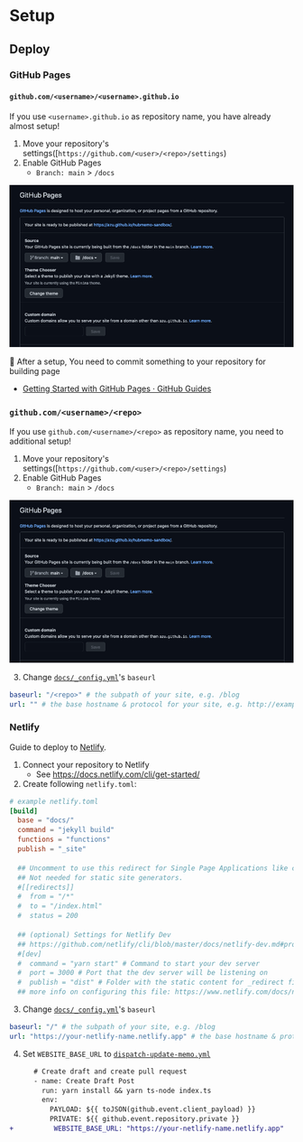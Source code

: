 # Setup

## Deploy

### GitHub Pages

#### `github.com/<username>/<username>.github.io`

If you use `<username>.github.io` as repository name, you have already almost setup!

1. Move your repository's settings([`https://github.com/<user>/<repo>/settings`)
2. Enable GitHub Pages
   - `Branch: main` > `/docs`

![settings](img/settings.png)

:memo: After a setup, You need to commit something to your repository for building page

- [Getting Started with GitHub Pages · GitHub Guides](https://guides.github.com/features/pages/)

### `github.com/<username>/<repo>`

If you use `github.com/<username>/<repo>` as repository name, you need to additional setup!

1. Move your repository's settings([`https://github.com/<user>/<repo>/settings`)
2. Enable GitHub Pages
   - `Branch: main` > `/docs`
   
![settings](img/settings.png)

3.  Change [`docs/_config.yml`](../docs/_config.yml)'s `baseurl`

````yml
baseurl: "/<repo>" # the subpath of your site, e.g. /blog
url: "" # the base hostname & protocol for your site, e.g. http://example.com
````

### Netlify

Guide to deploy to [Netlify](https://www.netlify.com/).

1. Connect your repository to Netlify
   - See <https://docs.netlify.com/cli/get-started/>
2. Create following `netlify.toml`:

```toml
# example netlify.toml
[build]
  base = "docs/"
  command = "jekyll build"
  functions = "functions"
  publish = "_site"

  ## Uncomment to use this redirect for Single Page Applications like create-react-app.
  ## Not needed for static site generators.
  #[[redirects]]
  #  from = "/*"
  #  to = "/index.html"
  #  status = 200

  ## (optional) Settings for Netlify Dev
  ## https://github.com/netlify/cli/blob/master/docs/netlify-dev.md#project-detection
  #[dev]
  #  command = "yarn start" # Command to start your dev server
  #  port = 3000 # Port that the dev server will be listening on
  #  publish = "dist" # Folder with the static content for _redirect file
  ## more info on configuring this file: https://www.netlify.com/docs/netlify-toml-reference/
```

3. Change [`docs/_config.yml`](../docs/_config.yml)'s `baseurl`

````yml
baseurl: "/" # the subpath of your site, e.g. /blog
url: "https://your-netlify-name.netlify.app" # the base hostname & protocol for your site, e.g. http://example.com
````

4. Set `WEBSITE_BASE_URL` to [`dispatch-update-memo.yml`](../.github/workflows/dispatch-update-memo.yml)

```diff
      # Create draft and create pull request
      - name: Create Draft Post
        run: yarn install && yarn ts-node index.ts
        env:
          PAYLOAD: ${{ toJSON(github.event.client_payload) }}
          PRIVATE: ${{ github.event.repository.private }}
+          WEBSITE_BASE_URL: "https://your-netlify-name.netlify.app"
```
